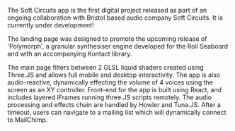 The Soft Circuits app is the first digital project released as part of an ongoing collaboration with Bristol based audio company Soft Circuits. It is currently under development!
    
The landing page was designed to promote the upcoming release of 'Polymorph', a granular synthesiser engine developed for the Roli Seaboard and with an accompanying Kontact library.
    
The main page filters between 2 GLSL liquid shaders created using Three.JS and allows full mobile and desktop interactivity. The app is also audio-reactive, dynamically effecting the volume of 4 voices using the screen as an XY controller. Front-end for the app is built using React, and includes layered IFrames running three.JS scripts remotely. The audio processing and effects chain are handled by Howler and Tuna.JS. After a timeout, users can navigate to a mailing list which will dynamically connect to MailChimp.
